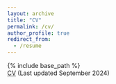 ```yaml
---
layout: archive
title: "CV"
permalink: /cv/
author_profile: true
redirect_from:
  - /resume
---
```

{% include base_path %}  
[CV](https://drive.google.com/file/d/1JsbqCPKeiXZ5QctyfE6lVzLeR1vSi2aL/view?usp=drive_link)
(Last updated September 2024)
